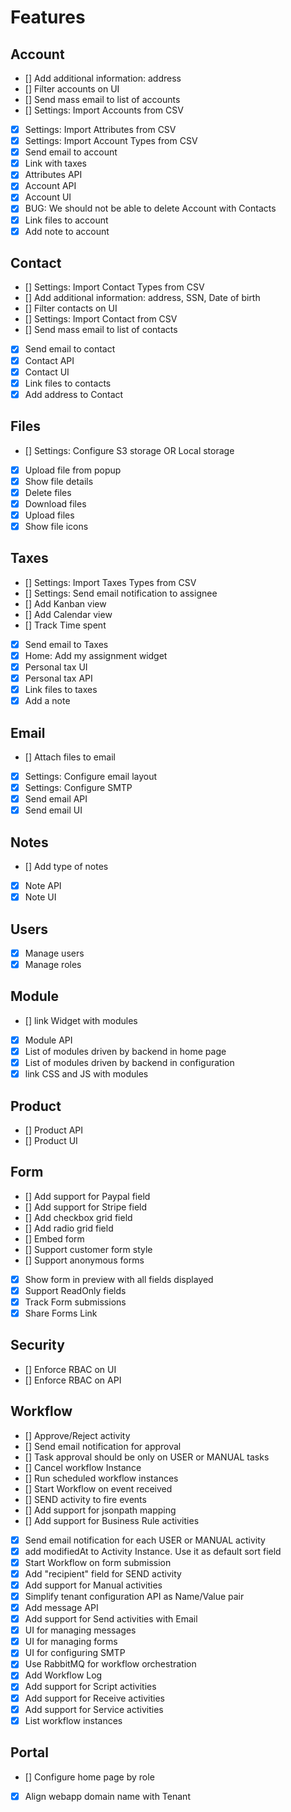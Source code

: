 # Features

## Account

- [] Add additional information: address
- [] Filter accounts on UI
- [] Send mass email to list of accounts
- [] Settings: Import Accounts from CSV
- [x] Settings: Import Attributes from CSV
- [x] Settings: Import Account Types from CSV
- [x] Send email to account
- [x] Link with taxes
- [x] Attributes API
- [x] Account API
- [x] Account UI
- [x] BUG: We should not be able to delete Account with Contacts
- [x] Link files to account
- [x] Add note to account

## Contact

- [] Settings: Import Contact Types from CSV
- [] Add additional information: address, SSN, Date of birth
- [] Filter contacts on UI
- [] Settings: Import Contact from CSV
- [] Send mass email to list of contacts
- [x] Send email to contact
- [x] Contact API
- [x] Contact UI
- [x] Link files to contacts
- [x] Add address to Contact

## Files

- [] Settings: Configure S3 storage OR Local storage
- [x] Upload file from popup
- [x] Show file details
- [x] Delete files
- [x] Download files
- [x] Upload files
- [x] Show file icons

## Taxes

- [] Settings: Import Taxes Types from CSV
- [] Settings: Send email notification to assignee
- [] Add Kanban view
- [] Add Calendar view
- [] Track Time spent
- [x] Send email to Taxes
- [x] Home: Add my assignment widget
- [x] Personal tax UI
- [x] Personal tax API
- [x] Link files to taxes
- [x] Add a note

## Email

- [] Attach files to email
- [x] Settings: Configure email layout
- [x] Settings: Configure SMTP
- [x] Send email API
- [x] Send email UI

## Notes

- [] Add type of notes
- [x] Note API
- [x] Note UI

## Users

- [x] Manage users
- [x] Manage roles

## Module

- [] link Widget with modules
- [x] Module API
- [x] List of modules driven by backend in home page
- [x] List of modules driven by backend in configuration
- [x] link CSS and JS with modules

## Product

- [] Product API
- [] Product UI

## Form

- [] Add support for Paypal field
- [] Add support for Stripe field
- [] Add checkbox grid field
- [] Add radio grid field
- [] Embed form
- [] Support customer form style
- [] Support anonymous forms
- [x] Show form in preview with all fields displayed
- [x] Support ReadOnly fields
- [x] Track Form submissions
- [x] Share Forms Link

## Security

- [] Enforce RBAC on UI
- [] Enforce RBAC on API

## Workflow

- [] Approve/Reject activity
- [] Send email notification for approval
- [] Task approval should be only on USER or MANUAL tasks
- [] Cancel workflow Instance
- [] Run scheduled workflow instances
- [] Start Workflow on event received
- [] SEND activity to fire events
- [] Add support for jsonpath mapping
- [] Add support for Business Rule activities
- [x] Send email notification for each USER or MANUAL activity
- [x] add modifiedAt to Activity Instance. Use it as default sort field
- [x] Start Workflow on form submission
- [x] Add "recipient" field for SEND activity
- [x] Add support for Manual activities
- [x] Simplify tenant configuration API as Name/Value pair
- [x] Add message API
- [x] Add support for Send activities with Email
- [x] UI for managing messages
- [x] UI for managing forms
- [x] UI for configuring SMTP
- [x] Use RabbitMQ for workflow orchestration
- [x] Add Workflow Log
- [x] Add support for Script activities
- [x] Add support for Receive activities
- [x] Add support for Service activities
- [x] List workflow instances

## Portal

- [] Configure home page by role
- [x] Align webapp domain name with Tenant
